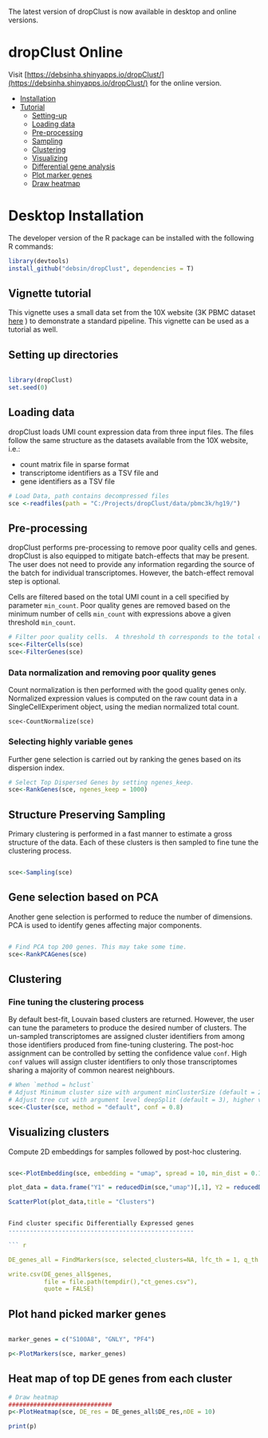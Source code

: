 
The latest version of dropClust is now available in desktop and online versions.


dropClust Online
====

  Visit [https://debsinha.shinyapps.io/dropClust/](https://debsinha.shinyapps.io/dropClust/) for the online version.

   -   [Installation](#desktop-installation)
   -   [Tutorial](#vignette-tutorial)
       -  [Setting-up](#setting-up-directories)
       -  [Loading data](#loading-data)
       -  [Pre-processing](#pre-processing)
       -  [Sampling](#structure-preserving-sampling)
       -  [Clustering](#clustering)
       -  [Visualizing](#visualizing-clusters)
       -  [Differential gene analysis](#find-cluster-specific-differentially-expressed-genes)
       -  [Plot marker genes](#plot-hand-picked-marker-genes)
       -  [Draw heatmap](#draw-heatmap)



Desktop Installation
===============

The developer version of the R package can be installed with the following R commands:

``` r
library(devtools)
install_github("debsin/dropClust", dependencies = T)
```

Vignette tutorial
------------------
This vignette uses a small data set from the 10X website (3K PBMC dataset [here](http://cf.10xgenomics.com/samples/cell-exp/1.1.0/pbmc3k/pbmc3k_filtered_gene_bc_matrices.tar.gz) ) to demonstrate a standard pipeline. This vignette can be used as a tutorial as well.

Setting up directories
----------------------

``` r

library(dropClust)
set.seed(0)
```

Loading data
------------

dropClust loads UMI count expression data from three input files. The files follow the same structure as the datasets available from the 10X website, i.e.:

-   count matrix file in sparse format
-   transcriptome identifiers as a TSV file and
-   gene identifiers as a TSV file

``` r
# Load Data, path contains decompressed files 
sce <-readfiles(path = "C:/Projects/dropClust/data/pbmc3k/hg19/")
```

Pre-processing
--------------
dropClust performs pre-processing to remove poor quality cells and genes. dropClust is also equipped to mitigate batch-effects that may be present. The user does not need to provide any information regarding the source of the batch for individual transcriptomes. However, the batch-effect removal step is optional.

Cells are filtered based on the total UMI count in a cell specified by parameter `min_count`.  Poor quality genes are removed based on the minimum number of cells `min_count` with expressions above a given threshold `min_count`. 

``` r
# Filter poor quality cells.  A threshold th corresponds to the total count of a cell.
sce<-FilterCells(sce)
sce<-FilterGenes(sce)
```

### Data normalization and removing poor quality genes

Count normalization is then performed with the good quality genes only. Normalized expression values is computed on the raw count data in a SingleCellExperiment object, using the median normalized total count.

```{r}
sce<-CountNormalize(sce)

```
### Selecting highly variable genes 
Further gene selection is carried out by ranking the genes based on its dispersion index. 

```r
# Select Top Dispersed Genes by setting ngenes_keep.
sce<-RankGenes(sce, ngenes_keep = 1000)
```


Structure Preserving Sampling
-----------------------------

Primary clustering is performed in a fast manner to estimate a gross structure of the data. Each of these clusters is then sampled to fine tune the clustering process.

``` r

sce<-Sampling(sce)

```

Gene selection based on PCA
---------------------------
Another gene selection is performed to reduce the number of dimensions. PCA is used to identify genes affecting major components. 

``` r

# Find PCA top 200 genes. This may take some time.
sce<-RankPCAGenes(sce)

```


Clustering
------------------

### Fine tuning the clustering process

By default best-fit, Louvain based clusters are returned. However, the user can tune the parameters to produce the desired number of clusters. The un-sampled transcriptomes are assigned cluster identifiers from among those identifiers produced from fine-tuning clustering. The post-hoc assignment can be controlled by setting the confidence value `conf`. High `conf` values will assign cluster identifiers to only those transcriptomes sharing a majority of common nearest neighbours. 


``` r
# When `method = hclust`
# Adjust Minimum cluster size with argument minClusterSize (default = 20)
# Adjust tree cut with argument level deepSplit (default = 3), higher value produces more clusters.
sce<-Cluster(sce, method = "default", conf = 0.8)
```

Visualizing clusters
--------------------

Compute 2D embeddings for samples followed by post-hoc clustering.

``` r

sce<-PlotEmbedding(sce, embedding = "umap", spread = 10, min_dist = 0.1)

plot_data = data.frame("Y1" = reducedDim(sce,"umap")[,1], Y2 = reducedDim(sce, "umap")[,2], color = sce$ClusterIDs)

ScatterPlot(plot_data,title = "Clusters")


Find cluster specific Differentially Expressed genes
----------------------------------------------------

``` r

DE_genes_all = FindMarkers(sce, selected_clusters=NA, lfc_th = 1, q_th =0.001, nDE=30)

write.csv(DE_genes_all$genes, 
          file = file.path(tempdir(),"ct_genes.csv"),
          quote = FALSE)

```


Plot hand picked marker genes
-----------------------------

``` r

marker_genes = c("S100A8", "GNLY", "PF4")

p<-PlotMarkers(sce, marker_genes)
```


Heat map of top DE genes from each cluster
------------------------------------------

``` r
# Draw heatmap
#############################
p<-PlotHeatmap(sce, DE_res = DE_genes_all$DE_res,nDE = 10)

print(p)
```
